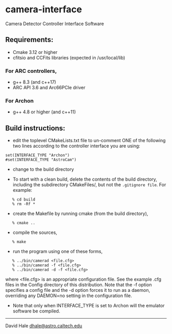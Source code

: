 # camera-interface
Camera Detector Controller Interface Software

## Requirements:

 - Cmake 3.12 or higher
 - cfitsio and CCFits libraries (expected in /usr/local/lib)
 
### For ARC controllers,
  - g++ 8.3 (and c++17)
  - ARC API 3.6 and Arc66PCIe driver
 
### For Archon
 - g++ 4.8 or higher (and c++11)

## Build instructions:

 - edit the toplevel CMakeLists.txt file to un-comment ONE of the following two lines
 according to the controller interface you are using:

```
set(INTERFACE_TYPE "Archon")
#set(INTERFACE_TYPE "AstroCam")
```

 - change to the build directory

 - To start with a clean build, delete the contents of the build
   directory, including the subdirectory CMakeFiles/, 
   but not the `.gitignore file`. For example:
   
```
   % cd build
   % rm -Rf *
```

 - create the Makefile by running cmake (from the build directory),

```
   % cmake ..
```

- compile the sources,

```
   % make
```

 - run the program using one of these forms, 

```
   % ../bin/camerad <file.cfg>
   % ../bin/camerad -f <file.cfg>
   % ../bin/camerad -d -f <file.cfg>
```   

   where <file.cfg> is an appropriate configuration file. See the example .cfg files
   in the Config directory of this distribution. Note that the -f option specifies 
   a config file and the -d option forces it to run as a daemon, overriding any 
   DAEMON=no setting in the configuration file.

 - Note that only when INTERFACE_TYPE is set to Archon will the emulator software
 be compiled.

---

David Hale <dhale@astro.caltech.edu>

